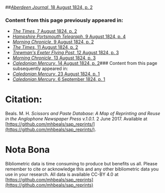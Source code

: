 ##[*Aberdeen Journal*, 18 August 1824, p. 2](https://mhbeals.github.io/sap_html/Aberdeen-Journal/Aberdeen-Journal-18-August-1824-p-2)

### Content from this page previously appeared in:
+ [*The Times*, 7 August 1824, p. 2](https://mhbeals.github.io/sap_html/The-Times/The-Times-7-August-1824-p-2)
+ [*Hampshire Portsmouth Telegraph*, 9 August 1824, p. 4](https://mhbeals.github.io/sap_html/Hampshire-Portsmouth-Telegraph/Hampshire-Portsmouth-Telegraph-9-August-1824-p-4)
+ [*Morning Chronicle*, 9 August 1824, p. 2](https://mhbeals.github.io/sap_html/Morning-Chronicle/Morning-Chronicle-9-August-1824-p-2)
+ [*The Times*, 11 August 1824, p. 2](https://mhbeals.github.io/sap_html/The-Times/The-Times-11-August-1824-p-2)
+ [*Trewman's Exeter Flying Post*, 12 August 1824, p. 3](https://mhbeals.github.io/sap_html/Trewman's-Exeter-Flying-Post/Trewman's-Exeter-Flying-Post-12-August-1824-p-3)
+ [*Morning Chronicle*, 13 August 1824, p. 3](https://mhbeals.github.io/sap_html/Morning-Chronicle/Morning-Chronicle-13-August-1824-p-3)
+ [*Caledonian Mercury*, 14 August 1824, p. 2](https://mhbeals.github.io/sap_html/Caledonian-Mercury/Caledonian-Mercury-14-August-1824-p-2)### Content from this page subsequently appeared in:
+ [*Caledonian Mercury*, 23 August 1824, p. 1](https://mhbeals.github.io/sap_html/Caledonian-Mercury/Caledonian-Mercury-23-August-1824-p-1)
+ [*Caledonian Mercury*, 6 September 1824, p. 1](https://mhbeals.github.io/sap_html/Caledonian-Mercury/Caledonian-Mercury-6-September-1824-p-1)
                    
# Citation: 

Beals. M. H. *Scissors and Paste Database: A Map of Reprinting and Reuse in the Anglophone Newspaper Press v.1.0.1.* 2 June 2017. Available at [https://github.com/mhbeals/sap_reprints/](https://github.com/mhbeals/sap_reprints/). 
                    
# Nota Bona

Bibliometric data is time consuming to produce but benefits us all. Please remember to cite or acknowledge this and any other bibliometric data you use in your research. All data is available CC-BY 4.0 at [https://github.com/mhbeals/sap_reprints](https://github.com/mhbeals/sap_reprints)